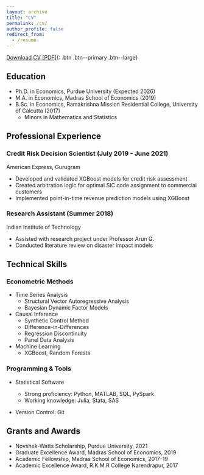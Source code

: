 ```yaml
---
layout: archive
title: "CV"
permalink: /cv/
author_profile: false
redirect_from:
  - /resume
---
```


[Download CV [PDF]](https://github.com/SayantanHRoy/CV/blob/main/CV_SayantanRoy.pdf){: .btn .btn--primary .btn--large}

## Education

* Ph.D. in Economics, Purdue University (Expected 2026)
* M.A. in Economics, Madras School of Economics (2019)
* B.Sc. in Economics, Ramakrishna Mission Residential College, University of Calcutta (2017)
  * Minors in Mathematics and Statistics

## Professional Experience

### Credit Risk Decision Scientist (July 2019 - June 2021)
American Express, Gurugram
* Developed and validated XGBoost models for credit risk assessment
* Created arbitration logic for optimal SIC code assignment to commercial customers
* Implemented point-in-time revenue prediction models using XGBoost

### Research Assistant (Summer 2018)
Indian Institute of Technology
* Assisted with research project under Professor Arun G.
* Conducted literature review on disaster impact models

## Technical Skills

### Econometric Methods
* Time Series Analysis
  * Structural Vector Autoregressive Analysis
  * Bayesian Dynamic Factor Models
* Causal Inference
  * Synthetic Control Method
  * Difference-in-Differences
  * Regression Discontinuity
  * Panel Data Analysis
* Machine Learning
  * XGBoost, Random Forests

### Programming & Tools
* Statistical Software
  * Strong proficiency: Python, MATLAB, SQL, PySpark
  * Working knowledge: Julia, Stata, SAS

* Version Control: Git

## Grants and Awards
* Novshek-Watts Scholarship, Purdue University, 2021
* Graduate Excellence Award, Madras School of Economics, 2019
* Academic Fellowship, Madras School of Economics, 2017-19
* Academic Excellence Award, R.K.M.R College Narendrapur, 2017